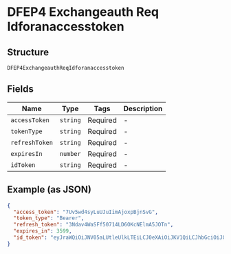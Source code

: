 
# DFEP4 Exchangeauth Req Idforanaccesstoken

## Structure

`DFEP4ExchangeauthReqIdforanaccesstoken`

## Fields

| Name | Type | Tags | Description |
|  --- | --- | --- | --- |
| `accessToken` | `string` | Required | - |
| `tokenType` | `string` | Required | - |
| `refreshToken` | `string` | Required | - |
| `expiresIn` | `number` | Required | - |
| `idToken` | `string` | Required | - |

## Example (as JSON)

```json
{
  "access_token": "7Uv5wd4syLuUJuIimAjoxpBjnSvG",
  "token_type": "Bearer",
  "refresh_token": "3Ndav4WaSFf50714LD6OKcNElmA5JOTn",
  "expires_in": 3599,
  "id_token": "eyJraWQiOiJNV05aLUtleUlkLTEiLCJ0eXAiOiJKV1QiLCJhbGciOiJQUzI1NiJ9.eyJzdWIiOiJ1c2VyMDEiLCJhdWQiOiJOUUlpNjZqUDZBaTJvVXBRczNUeWNaWjhhclpabXBsWCIsImlzcyI6Imh0dHBzOlwvXC9hcGktbm9tYXRscy5hcGljZW50cmUubWlkZGxld2FyZS5jby5uelwvbWlkZGxld2FyZS1uei1zYW5kYm94XC92Mi4wXC9vYXV0aCIsIkNvbnNlbnRJZCI6ImY1ZWUzOTcxLTE4OGEtNDJkYS05NzJmLTRjZTFiZTVjZDQ3ZCIsImV4cCI6MTU5MzMxNDYxMSwiaWF0IjoxNTkzMzExMDExLCJlbWFpbCI6ImluZm9AbWlkZGxld2FyZS5jby5ueiIsImp0aSI6Ijg1MWZiY2FiLTkyODQtNDk4Ny1hN2U4LWU0MGRmNTI2MTZkNyJ9.maZ6T2-RgwsPN70XBYxc_sp5Up_vpbcv1N70dr97QuHM7KQMTbvj1FCm_ftDhqGb_UZ-YvOY8n-edD-HLR6AdT7nmjXVTuKPolg_MaI7izF-ukxsPrhnmhIklnSdjGrsk3jKEVvVzRqp0wtL0_670u1SmKS-CN7mb3zdE7YdLL9YCRH3z7HA7PB_umG7SRcJvHXhQkh__q-N9t-A8b_mAdkcRv2AMdfMrHBHPTW6528nONr1pCugnt6ugTd1tjAvrNi6jqn1KlX3m2DaLkXtitwfz1kymbpCJSLs0eynzQ6EJ9oAD_xruEeOM5oRFUN3uAbxiUvrpvFPtFLhSNXLA9b41MJpV4HKiv-3mhuox-y3TJ7NKxpK1SLTba3lM6nvyslomxl-ZSBTWWVCkmU7zT-IDimpJKnF_E8xVGp98SrbciIiQtr85dgkcxejuCHzaI62aqi4kMPQLHe0jdekUAGemyxf3i71jbBeVihCL_8v-WV4IESk3myxF_TruRH3LXqH1GfScOKpmDIcxKNbeEi_jWa5TUqutPR1qNsAuZ5yRQCOrhRSFYt6UR8pwievLAmfRRkkpKbQH-r42ldbsMgwVlUsSqQHWZgcV1A-Dy4EySQ10TmS1Ojka3akucgWSz4L5THVKFvXTDeoGF5Fs-EaUhLNolQ9J-Ad0OntJ48"
}
```

